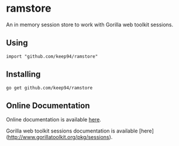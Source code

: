 ramstore
========

An in memory session store to work with Gorilla web toolkit sessions.

## Using

	import "github.com/keep94/ramstore"

## Installing

	go get github.com/keep94/ramstore

## Online Documentation

Online documentation is available [here](http://go.pkgdoc.org/github.com/keep94/ramstore).

Gorilla web toolkit sessions documentation is available [here] (http://www.gorillatoolkit.org/pkg/sessions).
